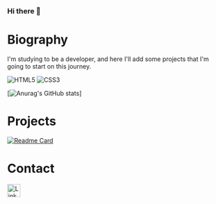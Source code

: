 ### Hi there 👋

# Biography

I'm studying to be a developer, and here I'll add some projects that I'm going to start on this journey.

![HTML5](https://img.shields.io/badge/HTML5-E34F26?style=for-the-badge&logo=html5&logoColor=white)
![CSS3](https://img.shields.io/badge/CSS3-1572B6?style=for-the-badge&logo=css3&logoColor=white)

[![Anurag's GitHub stats](https://github-readme-stats.vercel.app/api?username=castanhadev&show_icons=true&theme=tokyonight)]

# Projects

[![Readme Card](https://github-readme-stats.vercel.app/api/pin/?username=castanhadev&repo=castanhadev.github.io)](https://github.com/anuraghazra/github-readme-stats)

# Contact

[<img src='https://img.shields.io/badge/LinkedIn-0077B5?style=for-the-badge&logo=linkedin&logoColor=white' alt='Linkedin' height='30'>](linkedin.com/in/castanhadev)
